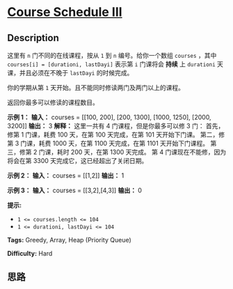 # [Course Schedule III][title]

## Description

这里有 `n` 门不同的在线课程，按从 `1` 到 `n` 编号。给你一个数组 `courses` ，其中 `courses[i] =
[durationi, lastDayi]` 表示第 `i` 门课将会 **持续** 上 `durationi` 天课，并且必须在不晚于
`lastDayi` 的时候完成。

你的学期从第 `1` 天开始。且不能同时修读两门及两门以上的课程。

返回你最多可以修读的课程数目。



**示例 1：**
            **输入：** courses = [[100, 200], [200, 1300], [1000, 1250], [2000, 3200]]    **输出：** 3    **解释：**    这里一共有 4 门课程，但是你最多可以修 3 门：    首先，修第 1 门课，耗费 100 天，在第 100 天完成，在第 101 天开始下门课。    第二，修第 3 门课，耗费 1000 天，在第 1100 天完成，在第 1101 天开始下门课程。    第三，修第 2 门课，耗时 200 天，在第 1300 天完成。    第 4 门课现在不能修，因为将会在第 3300 天完成它，这已经超出了关闭日期。

**示例 2：**
            **输入：** courses = [[1,2]]    **输出：** 1    

**示例 3：**
            **输入：** courses = [[3,2],[4,3]]    **输出：** 0    



**提示:**

  * `1 <= courses.length <= 104`
  * `1 <= durationi, lastDayi <= 104`


**Tags:** Greedy, Array, Heap (Priority Queue)

**Difficulty:** Hard

## 思路

[title]: https://leetcode-cn.com/problems/course-schedule-iii
